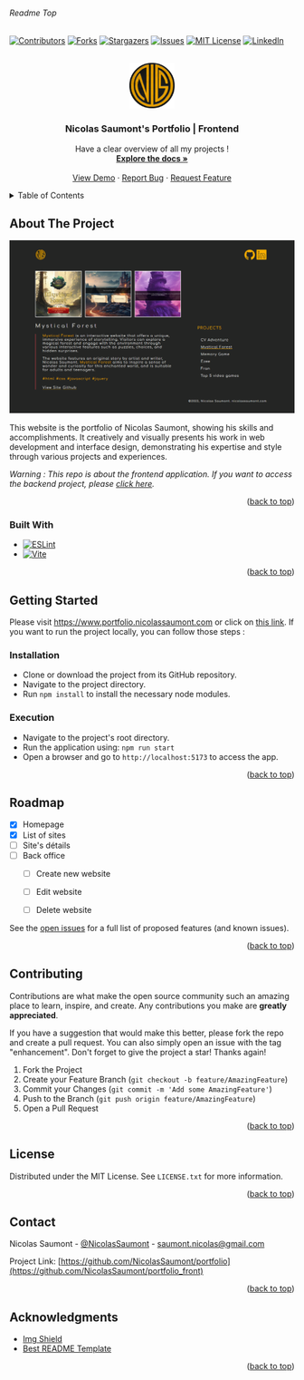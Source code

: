 
###### Readme Top 
<!--
*** Thanks for checking out the project 'Nicolas Saumont's Portfolio'. If you have a suggestion
*** that would make this better, please fork the repo and create a pull request
*** or simply open an issue with the tag "enhancement".
*** Don't forget to give the project a star!
*** Thanks again! :D
-->



<!-- PROJECT SHIELDS -->
[![Contributors][contributors-shield]][contributors-url]
[![Forks][forks-shield]][forks-url]
[![Stargazers][stars-shield]][stars-url]
[![Issues][issues-shield]][issues-url]
[![MIT License][license-shield]][license-url]
[![LinkedIn][linkedin-shield]][linkedin-url]



<!-- PROJECT LOGO -->
<br />
<div align="center">
  <a href="https://github.com/NicolasSaumont/portfolio_front">
    <img src="./assets/img/logo.png" alt="Logo" width="80" height="80">
  </a>

<h3 align="center">Nicolas Saumont's Portfolio | Frontend</h3>

  <p align="center">
    Have a clear overview of all my projects !
    <br />
    <a href="https://github.com/NicolasSaumont/portfolio_front"><strong>Explore the docs »</strong></a>
    <br />
    <br />
    <a href="https://github.com/NicolasSaumont/portfolio_front">View Demo</a>
    ·
    <a href="https://github.com/NicolasSaumont/portfolio_front/issues">Report Bug</a>
    ·
    <a href="https://github.com/NicolasSaumont/portfolio_front/pulls">Request Feature</a>
  </p>
</div>



<!-- TABLE OF CONTENTS -->
<details>
  <summary>Table of Contents</summary>
  <ol>
    <li>
      <a href="#about-the-project">About The Project</a>
      <ul>
        <li><a href="#built-with">Built With</a></li>
      </ul>
    </li>
    <li>
      <a href="#getting-started">Getting Started</a>
      <ul>
        <li><a href="#installation">Installation</a></li>
        <li><a href="#execution">Execution</a></li>
      </ul>
    </li>
    <li><a href="#roadmap">Roadmap</a></li>
    <li><a href="#contributing">Contributing</a></li>
    <li><a href="#license">License</a></li>
    <li><a href="#contact">Contact</a></li>
    <li><a href="#acknowledgments">Acknowledgments</a></li>
  </ol>
</details>



<!-- ABOUT THE PROJECT -->
## About The Project

[![Product Name Screen Shot][product-screenshot]](https://www.portfolio.nicolassaumont.com)

This website is the portfolio of Nicolas Saumont, showing his skills and accomplishments. It creatively and visually presents his work in web development and interface design, demonstrating his expertise and style through various projects and experiences.

*Warning : This repo is about the frontend application. If you want to access the backend project, please [click here](https://github.com/NicolasSaumont/portfolio_back_API).*

<p align="right">(<a href="#readme-top">back to top</a>)</p>



### Built With

* [![ESLint][ESLint.js]][ESLint-url]
* [![Vite][Vite.js]][Vite-url]



<p align="right">(<a href="#readme-top">back to top</a>)</p>



<!-- GETTING STARTED -->
## Getting Started

Please visit https://www.portfolio.nicolassaumont.com or click on [this link](https://portfolio.nicolassaumont.com). If you want to run the project locally, you can follow those steps :

### Installation

- Clone or download the project from its GitHub repository.
- Navigate to the project directory.
- Run `npm install` to install the necessary node modules.

### Execution

- Navigate to the project's root directory.
- Run the application using: `npm run start`
- Open a browser and go to `http://localhost:5173` to access the app.



<p align="right">(<a href="#readme-top">back to top</a>)</p>



<!-- ROADMAP -->
## Roadmap


- [x] Homepage
- [x] List of sites
- [ ] Site's détails
- [ ] Back office
  - [ ] Create new website
  - [ ] Edit website
  - [ ] Delete website
  

See the [open issues](https://github.com/NicolasSaumont/portfolio_front/issues) for a full list of proposed features (and known issues).

<p align="right">(<a href="#readme-top">back to top</a>)</p>



<!-- CONTRIBUTING -->
## Contributing

Contributions are what make the open source community such an amazing place to learn, inspire, and create. Any contributions you make are **greatly appreciated**.

If you have a suggestion that would make this better, please fork the repo and create a pull request. You can also simply open an issue with the tag "enhancement".
Don't forget to give the project a star! Thanks again!

1. Fork the Project
2. Create your Feature Branch (`git checkout -b feature/AmazingFeature`)
3. Commit your Changes (`git commit -m 'Add some AmazingFeature'`)
4. Push to the Branch (`git push origin feature/AmazingFeature`)
5. Open a Pull Request

<p align="right">(<a href="#readme-top">back to top</a>)</p>



<!-- LICENSE -->
## License

Distributed under the MIT License. See `LICENSE.txt` for more information.

<p align="right">(<a href="#readme-top">back to top</a>)</p>



<!-- CONTACT -->
## Contact

Nicolas Saumont - [@NicolasSaumont](https://twitter.com/NicolasSaumont) - saumont.nicolas@gmail.com

Project Link: [https://github.com/NicolasSaumont/portfolio](https://github.com/NicolasSaumont/portfolio_front)

<p align="right">(<a href="#readme-top">back to top</a>)</p>



<!-- ACKNOWLEDGMENTS -->
## Acknowledgments


* [Img Shield](https://shields.io/)
* [Best README Template](https://github.com/othneildrew/Best-README-Template/blob/master/README.md)

<p align="right">(<a href="#readme-top">back to top</a>)</p>



<!-- MARKDOWN LINKS & IMAGES -->
<!-- https://www.markdownguide.org/basic-syntax/#reference-style-links -->
[contributors-shield]: https://img.shields.io/github/contributors/NicolasSaumont/portfolio_front.svg?style=for-the-badge
[contributors-url]: https://github.com/NicolasSaumont/portfolio_front/graphs/contributors
[forks-shield]: https://img.shields.io/github/forks/NicolasSaumont/portfolio_front.svg?style=for-the-badge
[forks-url]: https://github.com/NicolasSaumont/portfolio_front/network/members
[stars-shield]: https://img.shields.io/github/stars/NicolasSaumont/portfolio_front.svg?style=for-the-badge
[stars-url]: https://github.com/NicolasSaumont/portfolio_front/stargazers
[issues-shield]: https://img.shields.io/github/issues/NicolasSaumont/portfolio_front.svg?style=for-the-badge
[issues-url]: https://github.com/NicolasSaumont/portfolio_front/issues
[license-shield]: https://img.shields.io/github/license/NicolasSaumont/portfolio_front.svg?style=for-the-badge
[license-url]: https://github.com/NicolasSaumont/portfolio_front/blob/main/LICENSE.txt
[linkedin-shield]: https://img.shields.io/badge/-LinkedIn-black.svg?style=for-the-badge&logo=linkedin&colorB=555
[linkedin-url]: https://linkedin.com/in/nicolas-saumont
[product-screenshot]: ./assets/img/screenshot.png
[ESLint.js]: https://img.shields.io/badge/eslint-yellow?style=for-the-badge&logo=eslint
[ESLint-url]: https://eslint.org/
[Vite.js]: https://img.shields.io/badge/vite-21af90?style=for-the-badge&logo=vite
[Vite-url]: https://vitejs.dev/
